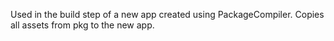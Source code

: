 Used in the build step of a new app created using PackageCompiler. Copies all assets from pkg to the new app.
